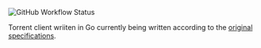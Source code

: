 ![GitHub Workflow Status](https://img.shields.io/github/workflow/status/matei-oltean/go-torrent/Go)

Torrent client wriiten in Go currently being written according to the [original specifications](https://www.bittorrent.org/beps/bep_0003.html).
